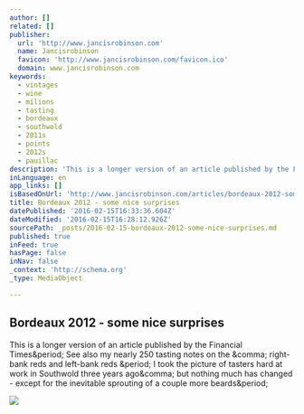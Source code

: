 ```yaml
---
author: []
related: []
publisher:
  url: 'http://www.jancisrobinson.com'
  name: Jancisrobinson
  favicon: 'http://www.jancisrobinson.com/favicon.ico'
  domain: www.jancisrobinson.com
keywords:
  - vintages
  - wine
  - milions
  - tasting
  - bordeaux
  - southwold
  - 2011s
  - points
  - 2012s
  - pauillac
description: 'This is a longer version of an article published by the Financial Times. See also my nearly 250 tasting notes on the , right-bank reds and left-bank reds . I took the picture of tasters hard at work in Southwold three years ago, but nothing much has changed - except for the inevitable sprouting of a couple more beards.'
inLanguage: en
app_links: []
isBasedOnUrl: 'http://www.jancisrobinson.com/articles/bordeaux-2012-some-nice-surprises'
title: Bordeaux 2012 - some nice surprises
datePublished: '2016-02-15T16:33:36.604Z'
dateModified: '2016-02-15T16:28:12.926Z'
sourcePath: _posts/2016-02-15-bordeaux-2012-some-nice-surprises.md
published: true
inFeed: true
hasPage: false
inNav: false
_context: 'http://schema.org'
_type: MediaObject

---
```

<article style=""><h1>Bordeaux 2012 - some nice surprises</h1><p>This is a longer version of an article published by the Financial Times&amp;period; See also my nearly 250 tasting notes on the &amp;comma; right-bank reds and left-bank reds &amp;period; I took the picture of tasters hard at work in Southwold three years ago&amp;comma; but nothing much has changed - except for the inevitable sprouting of a couple more beards&amp;period;</p><img src="http://www.jancisrobinson.com/images/cropped/400x400/uploads/images/2016/02/Southwold_tasters_of_09s-1.jpg" /></article>